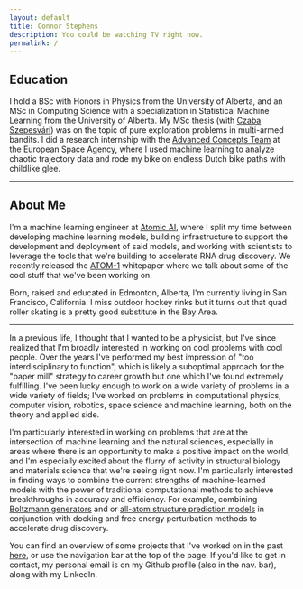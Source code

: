 ```yaml
---
layout: default
title: Connor Stephens
description: You could be watching TV right now.
permalink: /
---
```


## Education

I hold a BSc with Honors in Physics from the University of Alberta, and an MSc in Computing Science with a specialization in Statistical Machine Learning from the University of Alberta. My MSc thesis (with [Czaba Szepesvári](https://scholar.google.com/citations?user=zvC19mQAAAAJ&hl=en)) was on the topic of pure exploration problems in multi-armed bandits. I did a research internship with the [Advanced Concepts Team](https://www.esa.int/gsp/ACT/about/theteam/) at the European Space Agency, where I used machine learning to analyze chaotic trajectory data and rode my bike on endless Dutch bike paths with childlike glee.

---

## About Me

I'm a machine learning engineer at [Atomic AI](https://www.atomic.ai/), where I split my time between developing machine learning models, building infrastructure to support the development and deployment of said models, and working with scientists to leverage the tools that we're building to accelerate RNA drug discovery. We recently released the [ATOM-1](https://www.biorxiv.org/content/10.1101/2023.12.13.571579v1) whitepaper where we talk about some of the cool stuff that we've been working on.

Born, raised and educated in Edmonton, Alberta, I'm currently living in San Francisco, California. I miss outdoor hockey rinks but it turns out that quad roller skating is a pretty good substitute in the Bay Area.

---

In a previous life, I thought that I wanted to be a physicist, but I've since realized that I'm broadly interested in working on cool problems with cool people. Over the years I've performed my best impression of "too interdisciplinary to function", which is likely a suboptimal approach for the "paper mill" strategy to career growth but one which I've found extremely fulfilling. I've been lucky enough to work on a wide variety of problems in a wide variety of fields; I've worked on problems in computational physics, computer vision, robotics, space science and machine learning, both on the theory and applied side.

I'm particularly interested in working on problems that are at the intersection of machine learning and the natural sciences, especially in areas where there is an opportunity to make a positive impact on the world, and I'm especially excited about the flurry of activity in structural biology and materials science that we're seeing right now. I'm particularly interested in finding ways to combine the current strengths of machine-learned models with the power of traditional computational methods to achieve breakthroughs in accuracy and efficiency. For example, combining [Boltzmann generators](https://www.science.org/doi/10.1126/science.aaw1147) and or [all-atom structure prediction models](https://www.google.com/search?q=rosetta+fold+all+atom&sourceid=chrome&ie=UTF-8) in conjunction with docking and free energy perturbation methods to accelerate drug discovery.

You can find an overview of some projects that I've worked on in the past [here](/projects), or use the navigation bar at the top of the page. If you'd like to get in contact, my personal email is on my Github profile (also in the nav. bar), along with my LinkedIn.
